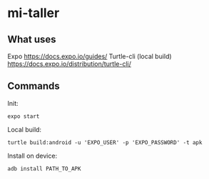 # mi-taller

## What uses

Expo https://docs.expo.io/guides/
Turtle-cli (local build) https://docs.expo.io/distribution/turtle-cli/
## Commands

Init:

```expo start```


Local build:

```turtle build:android -u 'EXPO_USER' -p 'EXPO_PASSWORD' -t apk```

Install on device:

```adb install PATH_TO_APK```

